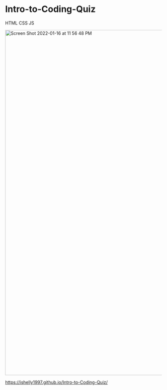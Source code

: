 # Intro-to-Coding-Quiz
HTML CSS JS

<img width="1109" alt="Screen Shot 2022-01-16 at 11 56 48 PM" src="https://user-images.githubusercontent.com/95631495/149710286-b34cb048-a0d7-4680-be6d-f6280aa143bb.png">

https://ishelly1997.github.io/Intro-to-Coding-Quiz/
